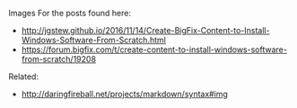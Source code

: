 
Images For the posts found here: 
- http://jgstew.github.io/2016/11/14/Create-BigFix-Content-to-Install-Windows-Software-From-Scratch.html
- https://forum.bigfix.com/t/create-content-to-install-windows-software-from-scratch/19208


Related:
- http://daringfireball.net/projects/markdown/syntax#img
